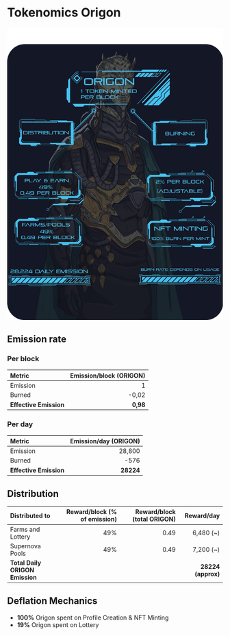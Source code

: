 # Tokenomics Origon

![](../../../.gitbook/assets/origon-governance-2%20%281%29.png)



## **Emission rate** <a id="emission-rate"></a>

### **Per block**

| **Metric** | **Emission/block \(ORIGON\)** |
| :--- | ---: |
| Emission | 1 |
| Burned | -0,02 |
| **Effective Emission** | **0,98** |

### Per day <a id="per-day"></a>

| **Metric** | **Emission/day \(ORIGON\)** |
| :--- | ---: |
| Emission | 28,800 |
| Burned | -576 |
| **Effective Emission** | **28224** |

## Distribution <a id="distribution"></a>

| Distributed to | Reward/block \(% of emission\) | Reward/block \(total ORIGON\) | Reward/day |
| :--- | ---: | ---: | ---: |
| Farms and Lottery | 49% | 0.49 | 6,480 \(~\) |
| Supernova Pools | 49% | 0.49 | 7,200 \(~\) |
| **Total Daily ORIGON Emission** |  |  | **28224 \(approx\)** |

## Deflation Mechanics

* **100%** Origon spent on Profile Creation & NFT Minting
* **19%** Origon spent on Lottery

